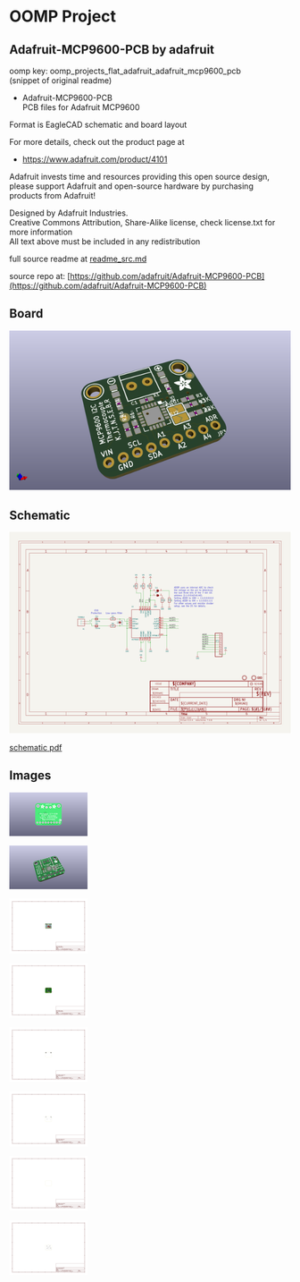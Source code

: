 # OOMP Project  
## Adafruit-MCP9600-PCB  by adafruit  
  
oomp key: oomp_projects_flat_adafruit_adafruit_mcp9600_pcb  
(snippet of original readme)  
  
- Adafruit-MCP9600-PCB  
PCB files for Adafruit MCP9600  
  
Format is EagleCAD schematic and board layout  
  
For more details, check out the product page at  
  
   * https://www.adafruit.com/product/4101  
  
Adafruit invests time and resources providing this open source design,   
please support Adafruit and open-source hardware by purchasing   
products from Adafruit!  
  
Designed by Adafruit Industries.    
Creative Commons Attribution, Share-Alike license, check license.txt for more information  
All text above must be included in any redistribution  
  
  
  full source readme at [readme_src.md](readme_src.md)  
  
source repo at: [https://github.com/adafruit/Adafruit-MCP9600-PCB](https://github.com/adafruit/Adafruit-MCP9600-PCB)  
## Board  
  
[![working_3d.png](working_3d_600.png)](working_3d.png)  
## Schematic  
  
[![working_schematic.png](working_schematic_600.png)](working_schematic.png)  
  
[schematic pdf](working_schematic.pdf)  
## Images  
  
[![working_3D_bottom.png](working_3D_bottom_140.png)](working_3D_bottom.png)  
  
[![working_3D_top.png](working_3D_top_140.png)](working_3D_top.png)  
  
[![working_assembly_page_01.png](working_assembly_page_01_140.png)](working_assembly_page_01.png)  
  
[![working_assembly_page_02.png](working_assembly_page_02_140.png)](working_assembly_page_02.png)  
  
[![working_assembly_page_03.png](working_assembly_page_03_140.png)](working_assembly_page_03.png)  
  
[![working_assembly_page_04.png](working_assembly_page_04_140.png)](working_assembly_page_04.png)  
  
[![working_assembly_page_05.png](working_assembly_page_05_140.png)](working_assembly_page_05.png)  
  
[![working_assembly_page_06.png](working_assembly_page_06_140.png)](working_assembly_page_06.png)  
